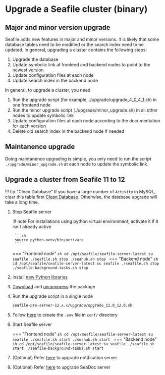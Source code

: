 # Upgrade a Seafile cluster (binary)

## Major and minor version upgrade

Seafile adds new features in major and minor versions. It is likely that some database tables need to be modified or the search index need to be updated. In general, upgrading a cluster contains the following steps:

1. Upgrade the database
2. Update symbolic link at frontend and backend nodes to point to the newest version
3. Update configuration files at each node
4. Update search index in the backend node

In general, to upgrade a cluster, you need:

1. Run the upgrade script (for example, ./upgrade/upgrade_4_0_4_1.sh) in one frontend node
2. Run the minor upgrade script (./upgrade/minor_upgrade.sh) in all other nodes to update symbolic link
3. Update configuration files at each node according to the documentation for each version
4. Delete old search index in the backend node if needed

## Maintanence upgrade

Doing maintanence upgrading is simple, you only need to run the script `./upgrade/minor_upgrade.sh` at each node to update the symbolic link.

## Upgrade a cluster from Seafile 11 to 12

!!! tip "Clean Database"
    If you have a large number of `Activity` in MySQL, clear this table first [Clean Database](../../administration/clean_database). Otherwise, the database upgrade will take a long time.

1. Stop Seafile server

    !!! note
        For installations using python virtual environment, activate it if it isn't already active

        ```sh 
        source python-venv/bin/activate
        ```

    === "Frontend node"
        ```sh
        cd /opt/seafile/seafile-server-latest
        su seafile
        ./seafile.sh stop
        ./seahub.sh stop
        ```
    === "Backend node"
        ```sh
        cd /opt/seafile/seafile-server-latest
        su seafile
        ./seafile.sh stop
        ./seafile-background-tasks.sh stop
        ```

2. Install [new Python libraries](./upgrade_notes_for_12.0.x.md#new-python-libraries)

3. [Download](../setup_binary/installation_pro.md#downloading-the-install-package) and [uncompress](../setup_binary/installation_pro.md#uncompressing-the-package) the package

4. Run the upgrade script in a single node

    ```sh
    seafile-pro-server-12.x.x/upgrade/upgrade_11.0_12.0.sh
    ```

5. Follow [here](./upgrade_notes_for_12.0.x.md#3-create-the-env-file-in-conf-directory) to create the `.env` file in `conf/` directory

6. Start Seafile server

    === "Frontend node"
        ```sh
        cd /opt/seafile/seafile-server-latest
        su seafile
        ./seafile.sh start
        ./seahub.sh start
        ```
    === "Backend node"
        ```sh
        cd /opt/seafile/seafile-server-latest
        su seafile
        ./seafile.sh start
        ./seafile-background-tasks.sh start
        ```

7. (Optional) Refer [here](./upgrade_notes_for_12.0.x.md#5-upgrade-notification-server) to upgrade notification server

8. (Optional) Refer [here](./upgrade_notes_for_12.0.x.md#upgrade-seadoc-from-08-to-10) to upgrade SeaDoc server
